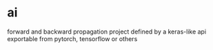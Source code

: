 # ai
forward and backward propagation project
defined by a keras-like api
exportable from pytorch, tensorflow or others